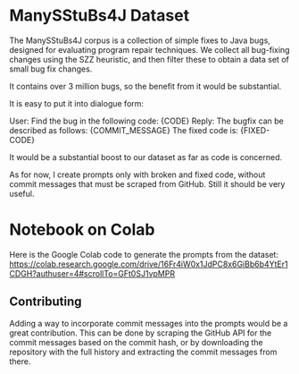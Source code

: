 # ManySStuBs4J Dataset

The ManySStuBs4J corpus is a collection of simple fixes to Java bugs, designed for evaluating program repair techniques. We collect all bug-fixing changes using the SZZ heuristic, and then filter these to obtain a data set of small bug fix changes.

It contains over 3 million bugs, so the benefit from it would be substantial.

It is easy to put it into dialogue form:

User: Find the bug in the following code:
{CODE}
Reply: The bugfix can be described as follows:
{COMMIT_MESSAGE}
The fixed code is:
{FIXED-CODE}

It would be a substantial boost to our dataset as far as code is concerned.

As for now, I create prompts only with broken and fixed code, without commit messages that must be scraped from GitHub. Still it should be very useful.

# Notebook on Colab

Here is the Google Colab code to generate the prompts from the dataset: https://colab.research.google.com/drive/16Fr4iW0x1JdPC8x6GiBb6b4YtEr1CDGH?authuser=4#scrollTo=GFt0SJ1vpMPR

## Contributing

Adding a way to incorporate commit messages into the prompts would be a great contribution. This can be done by scraping the GitHub API for the commit messages based on the commit hash, or by downloading the repository with the full history and extracting the commit messages from there.
